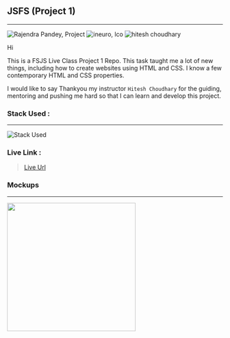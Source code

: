 ## JSFS (Project 1)
---
![Rajendra Pandey, Project](https://img.shields.io/badge/Rajendra%20Pandey-FSJS-orange)
![ineuro, lco](https://img.shields.io/badge/iNeuron-LCO-green)
![hitesh choudhary](https://img.shields.io/badge/Hitesh--Choudhary-Full--stack--JS--bootcamp-red)


Hi

This is a FSJS Live Class Project 1 Repo. This task taught me a lot of new things, including how to create websites using HTML and CSS. I know a few contemporary HTML and CSS properties.

I would like to say Thankyou my instructor `Hitesh Choudhary` for the guiding, mentoring and pushing me hard so that I can learn and develop this project.

### Stack Used :
---
![Stack Used](https://img.shields.io/badge/HTML-CSS-orange)

### Live Link :

> [Live Url](https://rajendra-project-1.netlify.app/)


### Mockups
---

<img src = "https://rajendra-pandey.netlify.app/images/projects-screenshot/Live-Project-1.png" height="300" align = "center" > 





